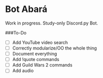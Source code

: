 # Bot Abará

Work in progress.
Study-only Discord.py Bot.

###To-Do

- [ ] Add YouTube video search
- [ ] Correctly modularize/OO the whole thing
- [ ] Document everything
- [ ] Add !quote commands
- [ ] Add Guild Wars 2 commands
- [ ] Add audio
